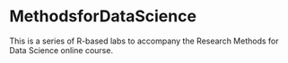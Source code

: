 # MethodsforDataScience

This is a series of R-based labs to accompany the Research Methods for Data Science online course. 
